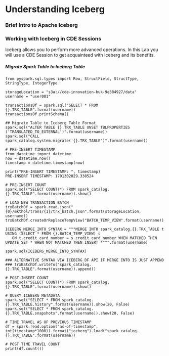 # Understanding Iceberg

### Brief Intro to Apache Iceberg

### Working with Iceberg in CDE Sessions

Iceberg allows you to perform more advanced operations. In this Lab you will use a CDE Session to get acquainteed with Iceberg and its benefits.

##### Migrate Spark Table to Iceberg Table

```
from pyspark.sql.types import Row, StructField, StructType, StringType, IntegerType

storageLocation = "s3a://cde-innovation-buk-9e384927/data"
username = "user001"
```

```
transactionsDf = spark.sql("SELECT * FROM {}.TRX_TABLE".format(username))
transactionsDf.printSchema()
```

```
## Migrate Table to Iceberg Table Format
spark.sql("ALTER TABLE {}.TRX_TABLE UNSET TBLPROPERTIES ('TRANSLATED_TO_EXTERNAL')".format(username))
spark.sql("CALL spark_catalog.system.migrate('{}.TRX_TABLE')".format(username))
```

```
# PRE-INSERT TIMESTAMP
from datetime import datetime
now = datetime.now()
timestamp = datetime.timestamp(now)

print("PRE-INSERT TIMESTAMP: ", timestamp)
PRE-INSERT TIMESTAMP: 1701302029.338524
```

```
# PRE-INSERT COUNT
spark.sql("SELECT COUNT(*) FROM spark_catalog.{}.TRX_TABLE".format(username)).show()
```
```
# LOAD NEW TRANSACTION BATCH
trxBatchDf = spark.read.json("{0}/mkthol/trans/{1}/trx_batch.json".format(storageLocation, username))
trxBatchDf.createOrReplaceTempView("BATCH_TEMP_VIEW".format(username))
```

```
ICEBERG_MERGE_INTO_SYNTAX = """MERGE INTO spark_catalog.{}.TRX_TABLE t USING (SELECT * FROM {}.BATCH_TEMP_VIEW) s
   ON t.credit_card_number = s.credit_card_number WHEN MATCHED THEN UPDATE SET * WHEN NOT MATCHED THEN INSERT *""".format(username)

spark.sql(ICEBERG_MERGE_INTO_SYNTAX)
```

```
### ALTERNATIVE SYNTAX VIA ICEBERG DF API IF MERGE INTO IS JUST APPEND
### trxBatchDf.writeTo("spark_catalog.{}.TRX_TABLE".format(username)).append()
```

```
# POST-INSERT COUNT
spark.sql("SELECT COUNT(*) FROM spark_catalog.{}.TRX_TABLE".format(username)).show()
```

```
# QUERY ICEBERG METADATA
spark.sql("SELECT * FROM spark_catalog.{}.TRX_TABLE.history".format(username)).show(20, False)
spark.sql("SELECT * FROM spark_catalog.{}.TRX_TABLE.snapshots".format(username)).show(20, False)
```

```
# TIME TRAVEL AS OF PREVIOUS TIMESTAMP
df = spark.read.option("as-of-timestamp", int(timestamp*1000)).format("iceberg").load("spark_catalog.{}.TRX_TABLE".format(username))

# POST TIME TRAVEL COUNT
print(df.count())
```
